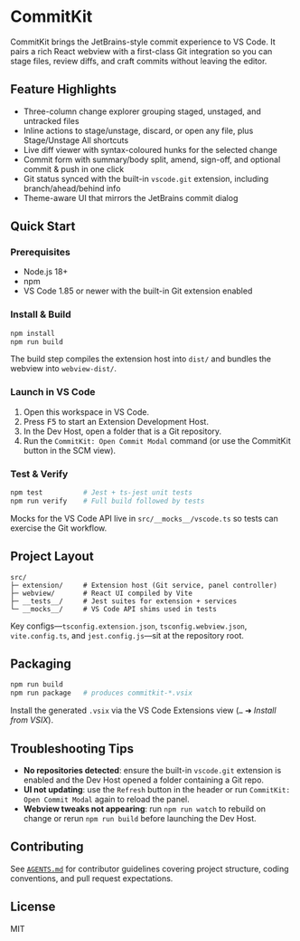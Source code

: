 # CommitKit

CommitKit brings the JetBrains-style commit experience to VS Code. It pairs a rich React webview with a first-class Git integration so you can stage files, review diffs, and craft commits without leaving the editor.

## Feature Highlights

- Three-column change explorer grouping staged, unstaged, and untracked files
- Inline actions to stage/unstage, discard, or open any file, plus Stage/Unstage All shortcuts
- Live diff viewer with syntax-coloured hunks for the selected change
- Commit form with summary/body split, amend, sign-off, and optional commit & push in one click
- Git status synced with the built-in `vscode.git` extension, including branch/ahead/behind info
- Theme-aware UI that mirrors the JetBrains commit dialog

## Quick Start

### Prerequisites
- Node.js 18+
- npm
- VS Code 1.85 or newer with the built-in Git extension enabled

### Install & Build
```bash
npm install
npm run build
```
The build step compiles the extension host into `dist/` and bundles the webview into `webview-dist/`.

### Launch in VS Code
1. Open this workspace in VS Code.
2. Press <kbd>F5</kbd> to start an Extension Development Host.
3. In the Dev Host, open a folder that is a Git repository.
4. Run the `CommitKit: Open Commit Modal` command (or use the CommitKit button in the SCM view).

### Test & Verify
```bash
npm test          # Jest + ts-jest unit tests
npm run verify    # Full build followed by tests
```
Mocks for the VS Code API live in `src/__mocks__/vscode.ts` so tests can exercise the Git workflow.

## Project Layout

```
src/
├─ extension/     # Extension host (Git service, panel controller)
├─ webview/       # React UI compiled by Vite
├─ __tests__/     # Jest suites for extension + services
└─ __mocks__/     # VS Code API shims used in tests
```
Key configs—`tsconfig.extension.json`, `tsconfig.webview.json`, `vite.config.ts`, and `jest.config.js`—sit at the repository root.

## Packaging
```bash
npm run build
npm run package   # produces commitkit-*.vsix
```
Install the generated `.vsix` via the VS Code Extensions view (`…` ➜ *Install from VSIX*).

## Troubleshooting Tips

- **No repositories detected**: ensure the built-in `vscode.git` extension is enabled and the Dev Host opened a folder containing a Git repo.
- **UI not updating**: use the `Refresh` button in the header or run `CommitKit: Open Commit Modal` again to reload the panel.
- **Webview tweaks not appearing**: run `npm run watch` to rebuild on change or rerun `npm run build` before launching the Dev Host.

## Contributing

See [`AGENTS.md`](AGENTS.md) for contributor guidelines covering project structure, coding conventions, and pull request expectations.

## License
MIT
